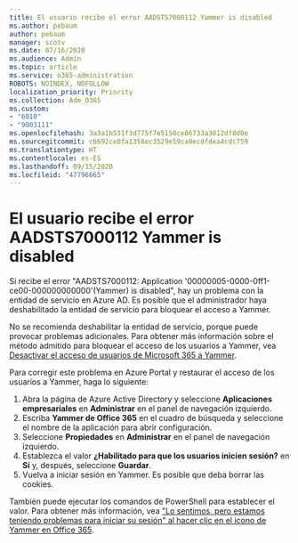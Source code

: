 ```yaml
---
title: El usuario recibe el error AADSTS7000112 Yammer is disabled
ms.author: pebaum
author: pebaum
manager: scotv
ms.date: 07/16/2020
ms.audience: Admin
ms.topic: article
ms.service: o365-administration
ROBOTS: NOINDEX, NOFOLLOW
localization_priority: Priority
ms.collection: Adm_O365
ms.custom:
- "6010"
- "9003111"
ms.openlocfilehash: 3a3a1b531f3d775f7e5150ce86733a3012df8d0e
ms.sourcegitcommit: c6692ce0fa1358ec3529e59ca0ecdfdea4cdc759
ms.translationtype: HT
ms.contentlocale: es-ES
ms.lasthandoff: 09/15/2020
ms.locfileid: "47796665"
---
```

# <a name="user-receives-error-aadsts7000112-yammer-is-disabled"></a>El usuario recibe el error AADSTS7000112 Yammer is disabled

Si recibe el error "AADSTS7000112: Application '00000005-0000-0ff1-ce00-000000000000'(Yammer) is disabled", hay un problema con la entidad de servicio en Azure AD. Es posible que el administrador haya deshabilitado la entidad de servicio para bloquear el acceso a Yammer.

No se recomienda deshabilitar la entidad de servicio, porque puede provocar problemas adicionales. Para obtener más información sobre el método admitido para bloquear el acceso de los usuarios a Yammer, vea [Desactivar el acceso de usuarios de Microsoft 365 a Yammer](https://docs.microsoft.com/yammer/manage-yammer-users/turn-off-user-access).  

Para corregir este problema en Azure Portal y restaurar el acceso de los usuarios a Yammer, haga lo siguiente:

1.  Abra la página de Azure Active Directory y seleccione **Aplicaciones empresariales** en **Administrar** en el panel de navegación izquierdo.
3.  Escriba **Yammer de Office 365** en el cuadro de búsqueda y seleccione el nombre de la aplicación para abrir configuración.
4.  Seleccione **Propiedades** en **Administrar** en el panel de navegación izquierdo.
5.  Establezca el valor **¿Habilitado para que los usuarios inicien sesión?** en **Sí** y, después, seleccione **Guardar**.
6.  Vuelva a iniciar sesión en Yammer. Es posible que deba borrar las cookies.

También puede ejecutar los comandos de PowerShell para establecer el valor. Para obtener más información, vea ["Lo sentimos, pero estamos teniendo problemas para iniciar su sesión" al hacer clic en el icono de Yammer en Office 365](https://docs.microsoft.com/yammer/troubleshoot-problems/error-when-click-the-yammer-tile-in-office-365). 